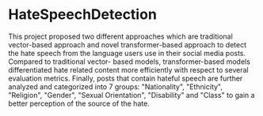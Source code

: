 # HateSpeechDetection
This project proposed two different approaches which are traditional vector-based approach and novel transformer-based approach to detect the hate speech from the language users use in their social media posts. 
Compared to traditional vector- based models, transformer-based models differentiated hate related content more efficiently with respect to several evaluation metrics. 
Finally, posts that contain hateful speech are further analyzed and categorized into 7 groups: "Nationality", "Ethnicity", "Religion", "Gender", "Sexual Orientation", "Disability" and "Class" to gain a better perception of the source of the hate.
